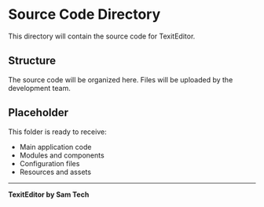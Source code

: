 # Source Code Directory

This directory will contain the source code for TexitEditor.

## Structure

The source code will be organized here. Files will be uploaded by the development team.

## Placeholder

This folder is ready to receive:
- Main application code
- Modules and components
- Configuration files
- Resources and assets

---
**TexitEditor by Sam Tech**
